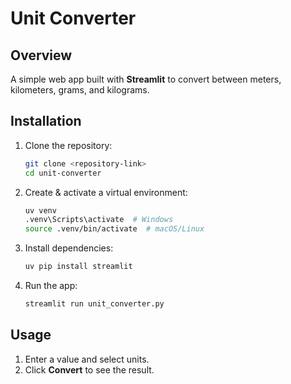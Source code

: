 # Unit Converter

## Overview
A simple web app built with **Streamlit** to convert between meters, kilometers, grams, and kilograms.

## Installation
1. Clone the repository:
   ```sh
   git clone <repository-link>
   cd unit-converter
   ```
2. Create & activate a virtual environment:
   ```sh
   uv venv
   .venv\Scripts\activate  # Windows
   source .venv/bin/activate  # macOS/Linux
   ```
3. Install dependencies:
   ```sh
   uv pip install streamlit
   ```
4. Run the app:
   ```sh
   streamlit run unit_converter.py
   ```

## Usage
1. Enter a value and select units.
2. Click **Convert** to see the result.

